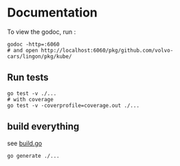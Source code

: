 # Documentation

To view the godoc, run :

```shell
godoc -http=:6060
# and open http://localhost:6060/pkg/github.com/volvo-cars/lingon/pkg/kube/
```

## Run tests

```shell
go test -v ./...
# with coverage
go test -v -coverprofile=coverage.out ./...
```

## build everything

see [build.go](../hack/build.go)

```shell
go generate ./...
```
